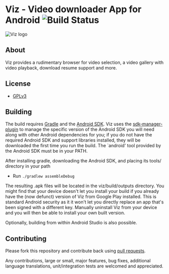 # Viz - Video downloader App for Android  ![Build Status][1]

![Viz logo][2]

## About

Viz provides a rudimentary browser for video selection, a video gallery with
video playback, download resume support and more.

## License

*  [GPLv3](http://www.gnu.org/licenses/gpl-3.0-standalone.html)

## Building

The build requires [Gradle](http://gradle.org/downloads) and the
[Android SDK](https://developer.android.com/sdk/index.html). Viz uses
the [sdk-manager-plugin](http://github.com/JakeWharton/sdk-manager-plugin)
to manage the specific version of the Android SDK you will need along with other
Android dependencies for you; if you do not have the required
Android SDK and support libraries installed, they will be downloaded the
first time you run the build. The `android' tool provided by the Android SDK
must be in your PATH.

After installing gradle, downloading the Android SDK, and placing its tools/
directory in your path

* Run `./gradlew assembleDebug`

The resulting .apk files  will be located in the viz/build/outputs directory.
You might find that your device doesn't let you install your build if you
already have the (now defunct) version of Viz from Google Play installed.
This is standard Android security as it it won't let you directly replace an
app that's been signed with a different key.  Manually uninstall Viz from
your device and you will then be able to install your own built version.

Optionally, building from within Android Studio is also possible.

## Contributing

Please fork this repository and contribute back using
[pull requests](https://github.com/github/android/pulls).

Any contributions, large or small, major features, bug fixes, additional
language translations, unit/integration tests are welcomed and appreciated.

[1]: https://api.travis-ci.org/svrana/Viz.svg?branch=master
[2]: http://hosted.vranix.com/viz-remaining.png
